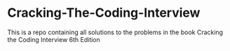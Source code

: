 # Cracking-The-Coding-Interview

This is a repo containing all solutions to the problems in the book Cracking the Coding Interview 6th Edition

